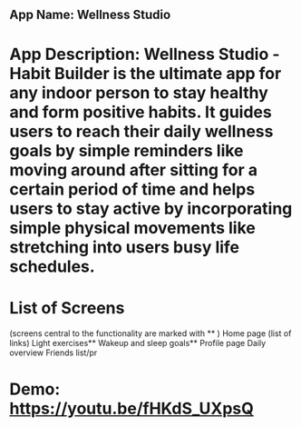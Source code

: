## App Name: Wellness Studio

# App Description: Wellness Studio - Habit Builder is the ultimate app for any indoor person to stay healthy and form positive habits. It guides users to reach their daily wellness goals by simple reminders like moving around after sitting for a certain period of time and helps users to stay active by incorporating simple physical movements like stretching into users busy life schedules.

# List of Screens
(screens central to the functionality are marked with ** )
  Home page (list of links)
  Light exercises**
  Wakeup and sleep goals**
  Profile page
  Daily overview
  Friends list/pr

# Demo: https://youtu.be/fHKdS_UXpsQ
